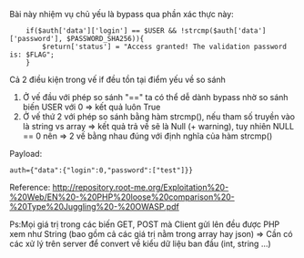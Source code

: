Bài này nhiệm vụ chủ yếu là bypass qua phần xác thực này:
```
    if($auth['data']['login'] == $USER && !strcmp($auth['data']['password'], $PASSWORD_SHA256)){
        $return['status'] = "Access granted! The validation password is: $FLAG";
    }
```
Cả 2 điều kiện trong vế if đều tồn tại điểm yếu về so sánh
1. Ở vế đầu với phép so sánh "==" ta có thể dễ dành bypass nhờ so sánh biến USER với 0 => kết quả luôn True
2. Ở vế thứ 2 với phép so sánh bằng hàm strcmp(), nếu tham số truyền vào là string vs array => kết quả trả về sẽ là Null (+ warning), tuy nhiên NULL == 0 nên => 2 vế bằng nhau đúng với định nghĩa của hàm strcmp()

Payload:
```
auth={"data":{"login":0,"password":["test"]}}
```
Reference:
http://repository.root-me.org/Exploitation%20-%20Web/EN%20-%20PHP%20loose%20comparison%20-%20Type%20Juggling%20-%20OWASP.pdf

Ps:Mọi giá trị trong các biến GET, POST mà Client gửi lên đều được PHP xem như String (bao gồm cả các giá trị nằm trong array hay json) => Cần có các xử lý trên server để convert về kiểu dữ liệu ban đầu (int, string ...)
